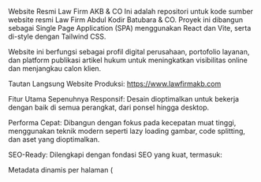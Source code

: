 Website Resmi Law Firm AKB & CO
Ini adalah repositori untuk kode sumber website resmi Law Firm Abdul Kodir Batubara & CO. Proyek ini dibangun sebagai Single Page Application (SPA) menggunakan React dan Vite, serta di-style dengan Tailwind CSS.

Website ini berfungsi sebagai profil digital perusahaan, portofolio layanan, dan platform publikasi artikel hukum untuk meningkatkan visibilitas online dan menjangkau calon klien.

Tautan Langsung
Website Produksi: https://www.lawfirmakb.com

Fitur Utama
Sepenuhnya Responsif: Desain dioptimalkan untuk bekerja dengan baik di semua perangkat, dari ponsel hingga desktop.

Performa Cepat: Dibangun dengan fokus pada kecepatan muat tinggi, menggunakan teknik modern seperti lazy loading gambar, code splitting, dan aset yang dioptimalkan.

SEO-Ready: Dilengkapi dengan fondasi SEO yang kuat, termasuk:

Metadata dinamis per halaman (<title>, <meta name="description">) menggunakan react-helmet-async.

sitemap.xml untuk membantu Google mengindeks semua halaman.

robots.txt untuk memberikan instruksi pada crawler.

JSON-LD Schema Markup untuk Attorney dan LocalBusiness guna meningkatkan visibilitas di hasil pencarian.

Manajemen Konten Statis: Semua konten artikel, layanan, dan data lainnya dikelola secara terpusat di dalam folder src/data/, memungkinkan pembaruan konten yang mudah dengan melakukan deploy ulang.

Routing Sisi Klien: Navigasi yang mulus dan instan antar halaman tanpa reload, ditangani oleh react-router-dom.

Halaman Layanan per Lokasi: Halaman-halaman yang dibuat khusus untuk menargetkan kata kunci SEO lokal di wilayah Jabodetabek.

Tumpukan Teknologi (Tech Stack)
Framework: React.js (v18+)

Build Tool: Vite

Styling: Tailwind CSS

Routing: React Router DOM (v6)

Manajemen Head/SEO: React Helmet Async

Library Ikon: React Icons

Animasi (Carousel): Framer Motion

Hosting & Deployment:

Awalnya di-deploy di Hostinger (menggunakan .htaccess untuk routing).

Kemudian dimigrasikan ke Vercel untuk alur kerja CI/CD.

Domain & DNS: Dikelola melalui Hostinger.

Struktur Proyek
Proyek ini mengikuti struktur folder standar untuk aplikasi React:

/
├── public/             # Aset statis seperti gambar, favicon, sitemap.xml
├── src/
│   ├── assets/         # Aset yang diproses oleh Vite (font, gambar profil)
│   ├── components/     # Komponen React yang bisa dipakai ulang (Header, Footer, SEO, dll.)
│   ├── data/           # Data statis terpusat (articles.js, locationServices.js)
│   ├── pages/          # Komponen yang mewakili satu halaman penuh (HomePage, AboutPage, dll.)
│   ├── App.jsx         # Pengaturan routing utama
│   ├── index.css       # File CSS global
│   └── main.jsx        # Titik masuk utama aplikasi React
├── .env                # Variabel lingkungan (tidak di-commit)
├── .gitignore
├── index.html          # Template HTML utama
├── package.json
└── README.md

Persiapan & Instalasi
Untuk menjalankan proyek ini di lingkungan development lokal, ikuti langkah-langkah berikut.

Prasyarat
Node.js (v22.17.0 atau lebih baru direkomendasikan)

npm (atau package manager lain seperti pnpm/yarn)

1. Kloning Repositori
git clone [URL_REPOSITORI_ANDA]
cd lawfirm-web

2. Instal Dependensi
npm install

3. Konfigurasi Variabel Lingkungan (.env)
Buat file bernama .env di root direktori proyek dan tambahkan variabel yang diperlukan (jika ada).

# Contoh variabel
VITE_WHATSAPP_NUMBER=628111994484
VITE_EMAIL_ADDRESS=lawfirmakb@gmail.com

Menjalankan Proyek
Menjalankan Server Development
Di terminal, dari direktori root proyek:

npm run dev

Aplikasi React akan berjalan di http://localhost:5173.

Membuat Build untuk Produksi
Untuk membuat versi produksi yang dioptimalkan:

npm run build

Hasilnya akan tersedia di dalam folder dist/, yang siap untuk diunggah ke penyedia hosting.

Mengelola Konten
Semua konten artikel, layanan per lokasi, dan data lainnya dikelola secara statis di dalam folder src/data/. Setiap perubahan pada file-file di folder ini memerlukan proses build dan deploy ulang agar bisa tampil di website yang sudah online.

Proses Deployment
Proyek ini dikonfigurasi untuk dua metode deployment:

Manual (ke cPanel/Hostinger):

Jalankan npm run build.

Unggah isi dari folder dist/ ke public_html di server hosting.

Pastikan file .htaccess yang sesuai untuk SPA React sudah ada di public_html.

Otomatis (CI/CD dengan Vercel - Direkomendasikan):

Hubungkan repositori GitHub ini ke akun Vercel.

Setiap git push ke branch main akan secara otomatis memicu proses build dan deployment baru.

Atur DNS di Hostinger agar menunjuk ke server Vercel.
